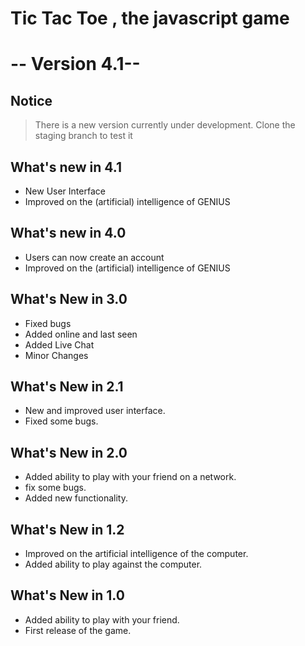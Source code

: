 # Tic Tac Toe , the javascript game
# -- Version 4.1--

## Notice
> There is a new version currently under development. Clone the staging branch to test it

## What's new in 4.1
- New User Interface
- Improved on the (artificial) intelligence of GENIUS

## What's new in 4.0
- Users can now create an account
- Improved on the (artificial) intelligence of GENIUS

## What's New in 3.0 
- Fixed bugs
- Added online and last seen
- Added Live Chat
- Minor Changes

## What's New in 2.1
- New and improved user interface.
- Fixed some bugs.

## What's New in 2.0
- Added ability to play with your friend on a network.
- fix some bugs.
- Added new functionality.

## What's New in 1.2
- Improved on the artificial intelligence of the computer.
- Added ability to play against the computer.

## What's New in 1.0
- Added ability to play with your friend.
- First release of the game.
